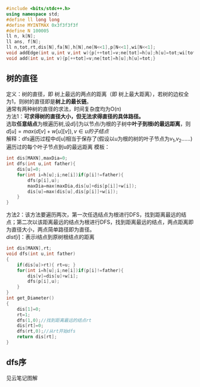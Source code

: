```cpp
#include <bits/stdc++.h>
using namespace std;
#define ll long long
#define MYINTMAX 0x3f3f3f3f
#define N 100005
ll n, k[N];
ll ans, f[N];
ll n,tot,rt,dis[N],fa[N],h[N],ne[N<<1],p[N<<1],wi[N<<1];
void addEdge(int u,int v,int w){p[++tot]=v;ne[tot]=h[u];h[u]=tot;wi[tot]=w;}
void add(int u,int v){p[++tot]=v;ne[tot]=h[u];h[u]=tot;}
```
## 树的直径
定义：树的直径，即 树上最远的两点的距离（即 树上最大距离），若树的边权全为1，则树的直径即是**树上的最长链**。  
通常有两种树的直径的求法，时间复杂度均为O(n)  
方法1：**可求得树的直径大小，但无法求得直径的具体路径。**  
选取**任意结点**为根遍历树,设$d[i]$为以节点$i$为根的子树中**叶子到根i的最远距离**，则  
$d[u]=max(d[v]+w[u][v]),v∈u的子结点$  
解释：dfs遍历过程中d[u]相当于保存了(假设以u为根的树的叶子节点为$v_1$,$v_2$……)遍历过的每个叶子节点到u的最远距离
模板：
```cpp
int dis[MAXN],maxDia=0;
int dfs(int u,int father){
    dis[u]=0;
    for(int i=h[u];i;ne[i])if(p[i]!=father){
        dfs(p[i],u);
        maxDia=max(maxDia,dis[u]+dis[p[i]]+w[i]);
        dis[u]=max(dis[u],dis[p[i]]+w[i]);
    }
}
```
方法2：该方法要遍历两次，第一次任选结点为根进行DFS，找到距离最远的结点；第二次以该距离最远的结点为根进行DFS，找到距离最远的结点，两点距离即为直径大小，两点简单路径即为直径。    
$dist[i]$：表示i结点到原树根结点的距离  
```cpp
int dis[MAXN],rt;
void dfs(int u,int father)
{
    if(dis[u]>rt){ rt=u; }
    for(int i=h[u];i;ne[i])if(p[i]!=father){
        dis[v]=dis[u]+w[i];
        dfs(p[i],u);
    }
}
int get_Diameter()
{
    dis[1]=0;
    rt=1;
    dfs(1,0);//找到距离最远的结点rt
    dis[rt]=0;
    dfs(rt,0);//从rt开始dfs
    return dis[rt];
}

```
## dfs序
见云笔记图解  
